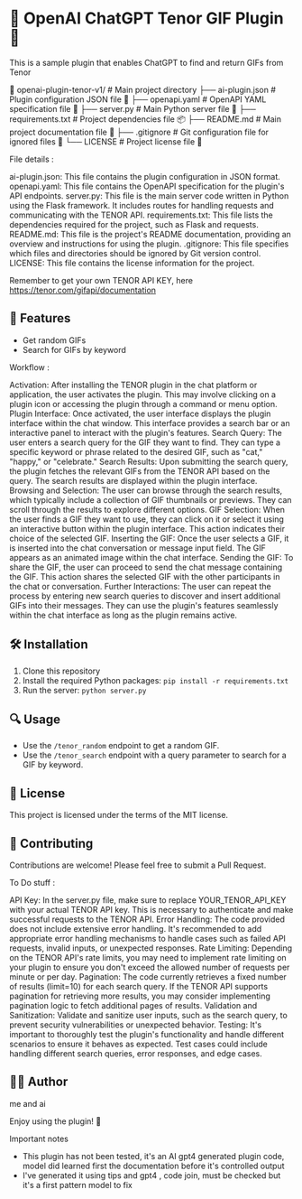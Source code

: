 # 🎉 OpenAI ChatGPT Tenor GIF Plugin 🎉

This is a sample plugin that enables ChatGPT to find and return GIFs from Tenor

📁 openai-plugin-tenor-v1/  # Main project directory
├── ai-plugin.json  # Plugin configuration JSON file 🧩
├── openapi.yaml  # OpenAPI YAML specification file 📄
├── server.py  # Main Python server file 🐍
├── requirements.txt  # Project dependencies file 📦
├── README.md  # Main project documentation file 📝
├── .gitignore  # Git configuration file for ignored files 🙈
└── LICENSE  # Project license file 📜


File details : 

ai-plugin.json: This file contains the plugin configuration in JSON format.
openapi.yaml: This file contains the OpenAPI specification for the plugin's API endpoints.
server.py: This file is the main server code written in Python using the Flask framework. It includes routes for handling requests and communicating with the TENOR API.
requirements.txt: This file lists the dependencies required for the project, such as Flask and requests.
README.md: This file is the project's README documentation, providing an overview and instructions for using the plugin.
.gitignore: This file specifies which files and directories should be ignored by Git version control.
LICENSE: This file contains the license information for the project.

Remember to get your own TENOR API KEY, here https://tenor.com/gifapi/documentation

## 🚀 Features

- Get random GIFs
- Search for GIFs by keyword

Workflow :

Activation: After installing the TENOR plugin in the chat platform or application, the user activates the plugin. This may involve clicking on a plugin icon or accessing the plugin through a command or menu option.
Plugin Interface: Once activated, the user interface displays the plugin interface within the chat window. This interface provides a search bar or an interactive panel to interact with the plugin's features.
Search Query: The user enters a search query for the GIF they want to find. They can type a specific keyword or phrase related to the desired GIF, such as "cat," "happy," or "celebrate."
Search Results: Upon submitting the search query, the plugin fetches the relevant GIFs from the TENOR API based on the query. The search results are displayed within the plugin interface.
Browsing and Selection: The user can browse through the search results, which typically include a collection of GIF thumbnails or previews. They can scroll through the results to explore different options.
GIF Selection: When the user finds a GIF they want to use, they can click on it or select it using an interactive button within the plugin interface. This action indicates their choice of the selected GIF.
Inserting the GIF: Once the user selects a GIF, it is inserted into the chat conversation or message input field. The GIF appears as an animated image within the chat interface.
Sending the GIF: To share the GIF, the user can proceed to send the chat message containing the GIF. This action shares the selected GIF with the other participants in the chat or conversation.
Further Interactions: The user can repeat the process by entering new search queries to discover and insert additional GIFs into their messages. They can use the plugin's features seamlessly within the chat interface as long as the plugin remains active.

## 🛠 Installation

1. Clone this repository
2. Install the required Python packages: `pip install -r requirements.txt`
3. Run the server: `python server.py`

## 🔍 Usage

- Use the `/tenor_random` endpoint to get a random GIF.
- Use the `/tenor_search` endpoint with a query parameter to search for a GIF by keyword.

## 📜 License

This project is licensed under the terms of the MIT license. 

## 🙌 Contributing

Contributions are welcome! Please feel free to submit a Pull Request.

To Do stuff :

API Key: In the server.py file, make sure to replace YOUR_TENOR_API_KEY with your actual TENOR API key. This is necessary to authenticate and make successful requests to the TENOR API.
Error Handling: The code provided does not include extensive error handling. It's recommended to add appropriate error handling mechanisms to handle cases such as failed API requests, invalid inputs, or unexpected responses.
Rate Limiting: Depending on the TENOR API's rate limits, you may need to implement rate limiting on your plugin to ensure you don't exceed the allowed number of requests per minute or per day.
Pagination: The code currently retrieves a fixed number of results (limit=10) for each search query. If the TENOR API supports pagination for retrieving more results, you may consider implementing pagination logic to fetch additional pages of results.
Validation and Sanitization: Validate and sanitize user inputs, such as the search query, to prevent security vulnerabilities or unexpected behavior.
Testing: It's important to thoroughly test the plugin's functionality and handle different scenarios to ensure it behaves as expected. Test cases could include handling different search queries, error responses, and edge cases.

## 👩‍💻 Author

me and ai

Enjoy using the plugin! 🎉

Important notes 

- This plugin has not been tested, it's an AI gpt4 generated plugin code, model did learned first the documentation before it's controlled output
- I've generated it using tips and gpt4 , code join, must be checked but it's a first pattern model to fix